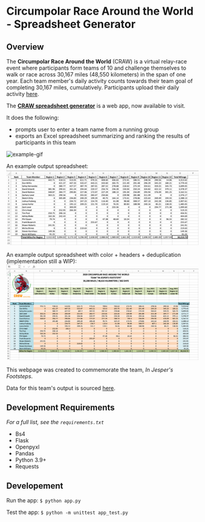# Circumpolar Race Around the World - Spreadsheet Generator



## Overview
The **Circumpolar Race Around the World** (CRAW) is a virtual relay-race event where participants form teams of 10 and challenge themselves to walk or race across 30,167 miles (48,550 kilometers) in the span of one year. Each team member's daily activity counts towards their team goal of completing 30,167 miles, cumulatively. Participants upload their daily activity [here](https://runsignup.com/Race/CHH/AnywhereAnyPlace/CircumpolarRaceAroundtheWorld).

The [**CRAW spreadsheet generator**](https://craw-spreadsheet-generator.up.railway.app/) is a web app, now available to visit.

It does the following:
* prompts user to enter a team name from a running group
* exports an Excel spreadsheet summarizing and ranking the results of participants in this team

![example-gif](https://media.giphy.com/media/v1.Y2lkPTc5MGI3NjExMmFjOTdiMjNhNWZlMGQwNGQwMGNlZWE2NTk1OGE3ZGFlOGI5ODgxMiZlcD12MV9pbnRlcm5hbF9naWZzX2dpZklkJmN0PWc/L4fGm31llIJEWRYmLc/giphy.gif)

An example output spreadsheet:
![Screenshot](images/craw-spreadsheet-example-1.png)

An example output spreadsheet with color + headers + deduplication
(implementation still a WIP):
![Screenshot](images/craw-spreadsheet-example-2.png)

This webpage was created to commemorate the team, *In Jesper's Footsteps*.

Data for this team's output is sourced [here](https://runsignup.com/RaceGroups/95983?groupName=In+Jesper%27s+Footsteps).

<!-- ## Technical details -->

## Development Requirements
*For a full list, see the `requirements.txt`*
* Bs4
* Flask
* Openpyxl
* Pandas
* Python 3.9+
* Requests


## Developement
Run the app: `$ python app.py`

Test the app: `$ python -m unittest app_test.py`